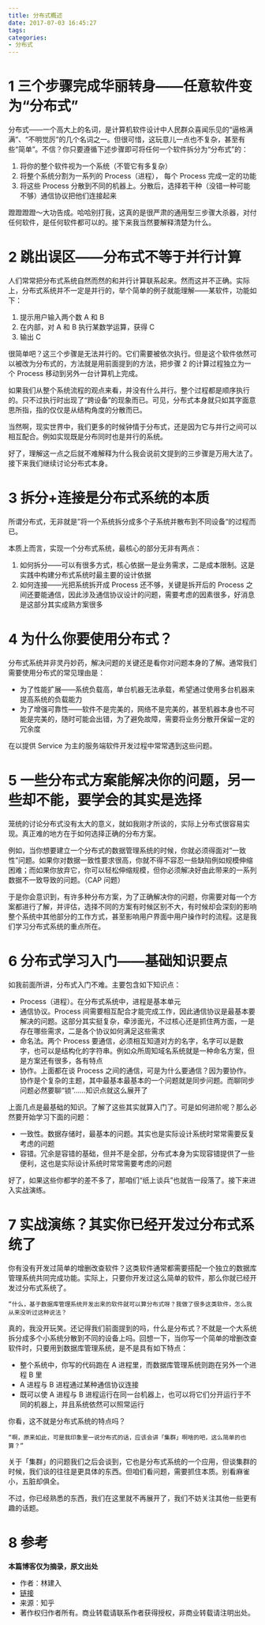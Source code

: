 ```yaml
---
title: 分布式概述
date: 2017-07-03 16:45:27
tags:
categories:
- 分布式
---
```


# 1 三个步骤完成华丽转身——任意软件变为“分布式”

分布式——一个高大上的名词，是计算机软件设计中人民群众喜闻乐见的“逼格满满”、“不明觉厉”的几个名词之一。但很可惜，这玩意儿一点也不复杂，甚至有些“简单”。不信？你只要遵循下述步骤即可将任何一个软件拆分为“分布式”的：
1. 将你的整个软件视为一个系统（不管它有多复杂）
1. 将整个系统分割为一系列的 Process（进程）， 每个 Process 完成一定的功能
1. 将这些 Process 分散到不同的机器上。分散后，选择若干种（没错一种可能不够）通信协议把他们连接起来

<!--more-->

蹬蹬蹬蹬～大功告成。哈哈别打我，这真的是很严肃的通用型三步骤大杀器，对付任何软件，是任何软件都可以的。接下来我当然要解释清楚为什么。


# 2 跳出误区——分布式不等于并行计算

人们常常把分布式系统自然而然的和并行计算联系起来。然而这并不正确。实际上，分布式系统并不一定是并行的，举个简单的例子就能理解——某软件，功能如下：
1. 提示用户输入两个数 A 和 B
1. 在内部，对 A 和 B 执行某数学运算，获得 C
1. 输出 C

很简单吧？这三个步骤是无法并行的。它们需要被依次执行。但是这个软件依然可以被改为分布式的，方法就是用前面提到的方法，把步骤 2 的计算过程独立为一个 Process 移动到另外一台计算机上完成。

如果我们从整个系统流程的观点来看，并没有什么并行。整个过程都是顺序执行的。只不过执行时出现了“跨设备”的现象而已。可见，分布式本身就只如其字面意思所指，指的仅仅是从结构角度的分散而已。

当然啊，现实世界中，我们更多的时候钟情于分布式，还是因为它与并行之间可以相互配合。例如实现既是分布同时也是并行的系统。

好了，理解这一点之后就不难解释为什么我会说前文提到的三步骤是万用大法了。接下来我们继续讨论分布式本身。


# 3 拆分+连接是分布式系统的本质

所谓分布式，无非就是”将一个系统拆分成多个子系统并散布到不同设备“的过程而已。

本质上而言，实现一个分布式系统，最核心的部分无非有两点：
1. 如何拆分——可以有很多方式，核心依据一是业务需求，二是成本限制。这是实践中构建分布式系统时最主要的设计依据
1. 如何连接——光把系统拆开成 Process 还不够，关键是拆开后的 Process 之间还要能通信，因此涉及通信协议设计的问题，需要考虑的因素很多，好消息是这部分其实成熟方案很多

# 4 为什么你要使用分布式？

分布式系统并非灵丹妙药，解决问题的关键还是看你对问题本身的了解。通常我们需要使用分布式的常见理由是：
* 为了性能扩展——系统负载高，单台机器无法承载，希望通过使用多台机器来提高系统的负载能力
* 为了增强可靠性——软件不是完美的，网络不是完美的，甚至机器本身也不可能是完美的，随时可能会出错，为了避免故障，需要将业务分散开保留一定的冗余度

在以提供 Service 为主的服务端软件开发过程中常常遇到这些问题。


# 5 一些分布式方案能解决你的问题，另一些却不能，要学会的其实是选择

笼统的讨论分布式没有太大的意义，就如我刚才所谈的，实际上分布式很容易实现。真正难的地方在于如何选择正确的分布方案。

例如，当你想要建立一个分布式的数据管理系统的时候，你就必须得面对“一致性”问题。如果你对数据一致性要求很高，你就不得不容忍一些缺陷例如规模伸缩困难；而如果你放弃它，你可以轻松伸缩规模，但你必须解决好由此带来的一系列数据不一致导致的问题。（CAP 问题）

于是你会意识到，有许多种分布方案，为了正确解决你的问题，你需要对每一个方案都进行了解，并评估，选择不同的方案有时候区别不大，有时候却会深刻的影响整个系统中其他部分的工作方式，甚至影响用户界面中用户操作时的流程。这是我们学习分布式系统的重点所在。


# 6 分布式学习入门——基础知识要点

如我前面所讲，分布式入门不难。主要包含如下知识点：
* Process（进程）。在分布式系统中，进程是基本单元
* 通信协议。Process 间需要相互配合才能完成工作，因此通信协议是最基本要解决的问题。这部分其实挺复杂，牵涉面光，不过核心还是抓住两方面，一是存在哪些需求，二是各个协议如何满足这些需求
* 命名法。两个 Process 要通信，必须相互知道对方的名字，名字可以是数字，也可以是结构化的字符串。例如众所周知域名系统就是一种命名方案，但是方案还有很多，各有特点
* 协作。上面都在谈 Process 之间的通信，可是为什么要通信？因为要协作。协作是个复杂的主题，其中最基本最基本的一个问题就是同步问题。而聊同步问题必然要聊“锁”……知识点就这么展开了

上面几点是最基础的知识。了解了这些其实就算入门了。可是如何进阶呢？那么必然要开始学习下面的问题：
* 一致性。数据存储时，最基本的问题。其实也是实际设计系统时常常需要反复考虑的问题
* 容错。冗余是容错的基础，但并不是全部，分布式本身为实现容错提供了一些便利，这也是实际设计系统时常常需要考虑的问题

好了，如果这些你都学的差不多了，那咱们“纸上谈兵”也就告一段落了。接下来进入实战演练。


# 7 实战演练？其实你已经开发过分布式系统了


你有没有开发过简单的增删改查软件？这类软件通常都需要搭配一个独立的数据库管理系统共同完成功能。实际上，只要你开发过这么简单的软件，那么你就已经开发过分布式系统了。

    “什么，基于数据库管理系统开发出来的软件就可以算分布式呀？我做了很多这类软件，怎么我从来没听过这种说法？

真的，我没开玩笑。还记得我们前面提到的吗，什么是分布式？不就是一个大系统拆分成多个小系统分散到不同的设备上吗。回想一下，当你写一个简单的增删改查软件时，只要用到数据库管理系统，是不是具有如下特点：
* 整个系统中，你写的代码跑在 A 进程里，而数据库管理系统则跑在另外一个进程 B 里
* A 进程与 B 进程通过某种通信协议连接
* 既可以使 A 进程与 B 进程运行在同一台机器上，也可以将它们分开运行于不同的机器上，并且系统依然可以照常运行

你看，这不就是分布式系统的特点吗？

    “啊，原来如此，可是我印象里一说分布式的话，应该会讲「集群」啊啥的吧，这么简单的也算？”

关于「集群」的问题我们之后会谈到，它也是分布式系统的一个应用，但谈集群的时候，我们谈的往往是更具体的东西。但咱们看问题，需要抓住本质。别看麻雀小，五脏却俱全。

不过，你已经熟悉的东西，我们在这里就不再展开了，我们不妨关注其他一些更有趣的话题。

# 8 参考

__本篇博客仅为摘录，原文出处__
* 作者：林建入
* [链接](https://www.zhihu.com/question/22764869/answer/56011081)
* 来源：知乎
* 著作权归作者所有。商业转载请联系作者获得授权，非商业转载请注明出处。